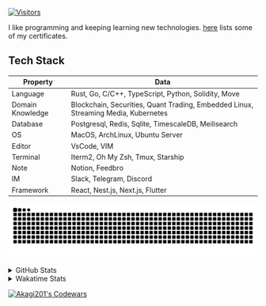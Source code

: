 <!-- markdownlint-disable MD041 MD010 MD033 -->
[![Visitors](https://api.visitorbadge.io/api/daily?path=Akagi201%2FAkagi201&label=Visitors%20Today&countColor=%2337d67a)](https://visitorbadge.io/status?path=Akagi201%2FAkagi201)

I like programming and keeping learning new technologies. [here](https://github.com/Akagi201/blockchain) lists some of my certificates.

## Tech Stack

| Property         	| Data                                                                               	|
|------------------	|------------------------------------------------------------------------------------	|
| Language         	| Rust, Go, C/C++, TypeScript, Python, Solidity, Move                                 |
| Domain Knowledge 	| Blockchain, Securities, Quant Trading, Embedded Linux, Streaming Media, Kubernetes 	|
| Database         	| Postgresql, Redis, Sqlite, TimescaleDB, Meilisearch                                 |
| OS               	| MacOS, ArchLinux, Ubuntu Server                                                     |
| Editor           	| VsCode, VIM                                                                        	|
| Terminal          | Iterm2, Oh My Zsh, Tmux, Starship                                                   |
| Note             	| Notion, Feedbro                                                                    	|
| IM               	| Slack, Telegram, Discord                                                            |
| Framework         | React, Nest.js, Next.js, Flutter                                                   	|

[![github contribution grid snake animation](https://raw.githubusercontent.com/Akagi201/Akagi201/output/github-contribution-grid-snake.svg#gh-light-mode-only)](https://github.com/Akagi201)

<details>
<summary>GitHub Stats</summary>
  <a href="https://github.com/Akagi201"><img alt="Profile Detail" src="https://raw.githubusercontent.com/Akagi201/Akagi201/master/profile-summary-card-output/dracula/0-profile-details.svg" /></a>
  <a href="https://github.com/Akagi201"><img alt="Github Stats" src="https://raw.githubusercontent.com/Akagi201/Akagi201/master/profile-summary-card-output/dracula/3-stats.svg" /></a>
  <a href="https://github.com/Akagi201"><img alt="Lang By Commits" src="https://raw.githubusercontent.com/Akagi201/Akagi201/master/profile-summary-card-output/dracula/2-most-commit-language.svg" /></a>
</details>

<details>
<summary>Wakatime Stats</summary>
<br>

<!--START_SECTION:waka-->
![Code Time](http://img.shields.io/badge/Code%20Time-670%20hrs%2048%20mins-blue)

**I'm a Night 🦉** 

```text
🌞 Morning    27 commits     █░░░░░░░░░░░░░░░░░░░░░░░░   7.11% 
🌆 Daytime    101 commits    ██████░░░░░░░░░░░░░░░░░░░   26.58% 
🌃 Evening    172 commits    ███████████░░░░░░░░░░░░░░   45.26% 
🌙 Night      80 commits     █████░░░░░░░░░░░░░░░░░░░░   21.05%

```
📅 **I'm Most Productive on Tuesday** 

```text
Monday       55 commits     ███░░░░░░░░░░░░░░░░░░░░░░   14.47% 
Tuesday      73 commits     ████░░░░░░░░░░░░░░░░░░░░░   19.21% 
Wednesday    43 commits     ██░░░░░░░░░░░░░░░░░░░░░░░   11.32% 
Thursday     48 commits     ███░░░░░░░░░░░░░░░░░░░░░░   12.63% 
Friday       64 commits     ████░░░░░░░░░░░░░░░░░░░░░   16.84% 
Saturday     52 commits     ███░░░░░░░░░░░░░░░░░░░░░░   13.68% 
Sunday       45 commits     ███░░░░░░░░░░░░░░░░░░░░░░   11.84%

```


📊 **This Week I Spent My Time On** 

```text
⌚︎ Time Zone: Asia/Shanghai

💬 Programming Languages: 
sh                       4 hrs 41 mins       ██████████████░░░░░░░░░░░   55.75% 
Rust                     2 hrs 26 mins       ███████░░░░░░░░░░░░░░░░░░   29.05% 
YAML                     22 mins             █░░░░░░░░░░░░░░░░░░░░░░░░   4.38% 
TOML                     12 mins             ░░░░░░░░░░░░░░░░░░░░░░░░░   2.44% 
JSON                     11 mins             ░░░░░░░░░░░░░░░░░░░░░░░░░   2.35%

🔥 Editors: 
Zsh                      4 hrs 41 mins       ██████████████░░░░░░░░░░░   55.75% 
VS Code                  3 hrs 43 mins       ███████████░░░░░░░░░░░░░░   44.25%

💻 Operating System: 
Mac                      5 hrs 53 mins       █████████████████░░░░░░░░   69.88% 
Linux                    2 hrs 32 mins       ███████░░░░░░░░░░░░░░░░░░   30.12%

```

**I Mostly Code in Go** 

```text
Go                       34 repos            ██████████░░░░░░░░░░░░░░░   41.98% 
Rust                     18 repos            █████░░░░░░░░░░░░░░░░░░░░   22.22% 
TypeScript               11 repos            ███░░░░░░░░░░░░░░░░░░░░░░   13.58% 
JavaScript               7 repos             ██░░░░░░░░░░░░░░░░░░░░░░░   8.64% 
Python                   2 repos             ░░░░░░░░░░░░░░░░░░░░░░░░░   2.47%

```



 Last Updated on 06/02/2023 15:34:52 UTC
<!--END_SECTION:waka-->

</details>

<a href="https://www.codewars.com/users/Akagi201"><img alt="Akagi201's Codewars" src="https://www.codewars.com/users/Akagi201/badges/small"></a>
